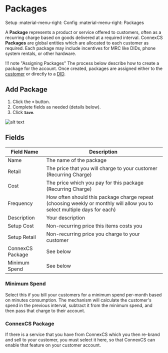 # Packages
Setup :material-menu-right: Config :material-menu-right: Packages

A **Package** represents a product or service offered to customers, often as a recurring charge based on goods delivered at a required interval. ConnexCS **Packages** are global entities which are allocated to each customer as required. Each package may include incentives for MRC like DIDs, phone system rentals, or other hardware. 

!!! note "Assigning Packages"
    The process below describe how to create a package for the account. Once created, packages are assigned either to the [customer](https://docs.connexcs.com/customer/package/) or directly to a [DID](https://docs.connexcs.com/customer/did/#billing).  
 
 
## Add Package

1. Click the **`+`** button.
2. Complete fields as needed (details below). 
3. Click **`Save`**.

![alt text][addpackage] 

## Fields

| Field Name      | Description                                                                                         |
|------------------|-----------------------------------------------------------------------------------------------------|
| Name             | The name of the package                                                                             |
| Retail           | The price that you will charge to your customer (Recurring Charge)                                  |
| Cost             | The price which you pay for this package (Recurring Charge)                                         |
| Frequency        | How often should this package charge repeat (choosing weekly or monthly will allow you to select multiple days for each)                                                        |
| Description      | Your description                                                                                    |
| Setup Cost       | Non-recurring price this items costs you                                                            |
| Setup Retail     | Non-recurring price you charge to your customer                                                     |
| ConnexCS Package | See below                                                                                           |
| Minimum Spend    | See below                                                                                           |

### Minimum Spend

Select this if you bill your customers for a minimum spend per-month based on minutes consumption. The mechanism will calculate the customer's spend in the previous interval, subtract it from the minimum spend, and then pass that charge to their account.

### ConnexCS Package

If there is a service that you have from ConnexCS which you then re-brand and sell to your customer, you must select it here, so that ConnexCS can enable that feature on your customer account.


[addpackage]: /misc/img/addpackage.png "Add Package"
